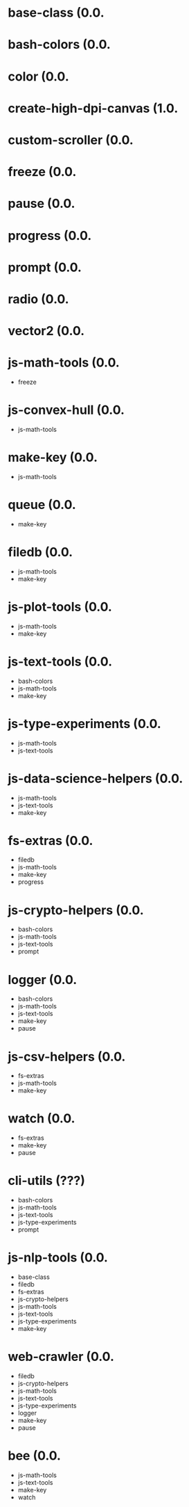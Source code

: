 # base-class (0.0.
# bash-colors (0.0.
# color (0.0.
# create-high-dpi-canvas (1.0.
# custom-scroller (0.0.
# freeze (0.0.
# pause (0.0.
# progress (0.0.
# prompt (0.0.
# radio (0.0.
# vector2 (0.0.
# js-math-tools (0.0.
  - freeze
# js-convex-hull (0.0.
  - js-math-tools
# make-key (0.0.
  - js-math-tools
# queue (0.0.
  - make-key
# filedb (0.0.
  - js-math-tools
  - make-key
# js-plot-tools (0.0.
  - js-math-tools
  - make-key
# js-text-tools (0.0.
  - bash-colors
  - js-math-tools
  - make-key
# js-type-experiments (0.0.
  - js-math-tools
  - js-text-tools
# js-data-science-helpers (0.0.
  - js-math-tools
  - js-text-tools
  - make-key
# fs-extras (0.0.
  - filedb
  - js-math-tools
  - make-key
  - progress
# js-crypto-helpers (0.0.
  - bash-colors
  - js-math-tools
  - js-text-tools
  - prompt
# logger (0.0.
  - bash-colors
  - js-math-tools
  - js-text-tools
  - make-key
  - pause
# js-csv-helpers (0.0.
  - fs-extras
  - js-math-tools
  - make-key
# watch (0.0.
  - fs-extras
  - make-key
  - pause
# cli-utils (???)
  - bash-colors
  - js-math-tools
  - js-text-tools
  - js-type-experiments
  - prompt
# js-nlp-tools (0.0.
  - base-class
  - filedb
  - fs-extras
  - js-crypto-helpers
  - js-math-tools
  - js-text-tools
  - js-type-experiments
  - make-key
# web-crawler (0.0.
  - filedb
  - js-crypto-helpers
  - js-math-tools
  - js-text-tools
  - js-type-experiments
  - logger
  - make-key
  - pause
# bee (0.0.
  - js-math-tools
  - js-text-tools
  - make-key
  - watch